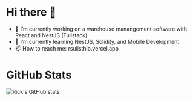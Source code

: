 # Hi there 👋

<!--
**metalboyrick/metalboyrick** is a ✨ _special_ ✨ repository because its `README.md` (this file) appears on your GitHub profile.

Here are some ideas to get you started:

- 🔭 I’m currently working on ...
- 🌱 I’m currently learning ...
- 👯 I’m looking to collaborate on ...
- 🤔 I’m looking for help with ...
- 💬 Ask me about ...
- 📫 How to reach me: ...
- 😄 Pronouns: ...
- ⚡ Fun fact: ...
-->

- 🔭 I’m currently working on a warehouse manangement software with React and NestJS (Fullstack)
- 🌱 I’m currently learning NestJS, Solidity, and Mobile Development
- 📫 How to reach me: rsulisthio.vercel.app

# GitHub Stats

![Rick's GitHub stats](https://github-readme-stats.vercel.app/api?username=metalboyrick&count_private=true&show_icons=true&theme=onedark)
